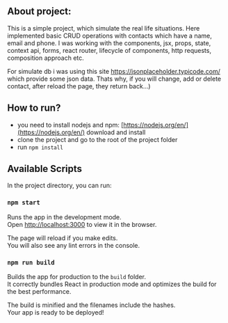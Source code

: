 ## About project:

This is a simple project, which simulate the real life situations. Here implemented basic CRUD operations with contacts which have a name, email and phone. I was working with the components, jsx, props, state, context api, forms, react router, lifecycle of components, http requests, composition approach etc.

For simulate db i was using this site https://jsonplaceholder.typicode.com/ which provide some json data. Thats why, if you will change, add or delete contact, after reload the page, they return back...)

## How to run?

- you need to install nodejs and npm: [https://nodejs.org/en/](https://nodejs.org/en/) download and install
- clone the project and go to the root of the project folder
- run `npm install`

## Available Scripts

In the project directory, you can run:

### `npm start`

Runs the app in the development mode.<br>
Open [http://localhost:3000](http://localhost:3000) to view it in the browser.

The page will reload if you make edits.<br>
You will also see any lint errors in the console.

### `npm run build`

Builds the app for production to the `build` folder.<br>
It correctly bundles React in production mode and optimizes the build for the best performance.

The build is minified and the filenames include the hashes.<br>
Your app is ready to be deployed!
